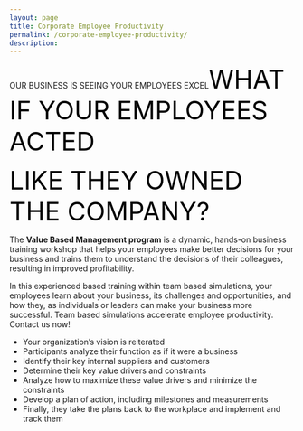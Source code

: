 ```yaml
---
layout: page
title: Corporate Employee Productivity
permalink: /corporate-employee-productivity/
description:
---
```

OUR BUSINESS IS SEEING YOUR EMPLOYEES EXCEL<span style="color: #000; font-size: 45px;">WHAT IF YOUR EMPLOYEES ACTED </span>

<span style="color: #000; font-size: 45px;">LIKE THEY OWNED THE COMPANY?</span>
<p style="text-align: left;">The <strong>Value Based Management program</strong> is a dynamic, hands-on business training workshop that helps your employees make better decisions for your business and trains them to understand the decisions of their colleagues, resulting in improved profitability.</p>
<p style="text-align: left;">In this experienced based training within team based simulations, your employees learn about your business, its challenges and opportunities, and how they, as individuals or leaders can make your business more successful. Team based simulations accelerate employee productivity. Contact us now!</p>

<ul>
 	<li style="text-align: left;">Your organization’s vision is reiterated</li>
 	<li style="text-align: left;">Participants analyze their function as if it were a business</li>
 	<li style="text-align: left;">Identify their key internal suppliers and customers</li>
 	<li style="text-align: left;">Determine their key value drivers and constraints</li>
 	<li style="text-align: left;">Analyze how to maximize these value drivers and minimize the constraints</li>
 	<li style="text-align: left;">Develop a plan of action, including milestones and measurements</li>
 	<li style="text-align: left;">Finally, they take the plans back to the workplace and implement and track them</li>
</ul>
<style>div.wpforms-container-full .wpforms-form input, div.wpforms-container-full .wpforms-form button, div.wpforms-container-full .wpforms-form .wpforms-page-button{background:#000!important;}</style>


